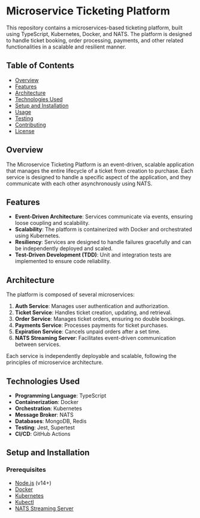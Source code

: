 # Microservice Ticketing Platform

This repository contains a microservices-based ticketing platform, built using TypeScript, Kubernetes, Docker, and NATS. The platform is designed to handle ticket booking, order processing, payments, and other related functionalities in a scalable and resilient manner.

## Table of Contents

- [Overview](#overview)
- [Features](#features)
- [Architecture](#architecture)
- [Technologies Used](#technologies-used)
- [Setup and Installation](#setup-and-installation)
- [Usage](#usage)
- [Testing](#testing)
- [Contributing](#contributing)
- [License](#license)

## Overview

The Microservice Ticketing Platform is an event-driven, scalable application that manages the entire lifecycle of a ticket from creation to purchase. Each service is designed to handle a specific aspect of the application, and they communicate with each other asynchronously using NATS.

## Features

- **Event-Driven Architecture**: Services communicate via events, ensuring loose coupling and scalability.
- **Scalability**: The platform is containerized with Docker and orchestrated using Kubernetes.
- **Resiliency**: Services are designed to handle failures gracefully and can be independently deployed and scaled.
- **Test-Driven Development (TDD)**: Unit and integration tests are implemented to ensure code reliability.

## Architecture

The platform is composed of several microservices:

1. **Auth Service**: Manages user authentication and authorization.
2. **Ticket Service**: Handles ticket creation, updating, and retrieval.
3. **Order Service**: Manages ticket orders, ensuring no double bookings.
4. **Payments Service**: Processes payments for ticket purchases.
5. **Expiration Service**: Cancels unpaid orders after a set time.
6. **NATS Streaming Server**: Facilitates event-driven communication between services.

Each service is independently deployable and scalable, following the principles of microservice architecture.

## Technologies Used

- **Programming Language**: TypeScript
- **Containerization**: Docker
- **Orchestration**: Kubernetes
- **Message Broker**: NATS
- **Databases**: MongoDB, Redis
- **Testing**: Jest, Supertest
- **CI/CD**: GitHub Actions

## Setup and Installation

### Prerequisites

- [Node.js](https://nodejs.org/) (v14+)
- [Docker](https://www.docker.com/)
- [Kubernetes](https://kubernetes.io/)
- [Kubectl](https://kubernetes.io/docs/tasks/tools/install-kubectl/)
- [NATS Streaming Server](https://docs.nats.io/)
